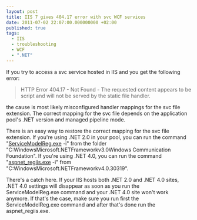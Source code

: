 ```yaml
---
layout: post
title: IIS 7 gives 404.17 error with svc WCF services
date: 2011-07-02 22:07:00.000000000 +02:00
published: true
tags:
  - IIS
  - troubleshooting
  - WCF
  - ".NET"
---
```


If you try to access a svc service hosted in IIS and you get the following
error:

<blockquote>

HTTP Error 404.17 - Not Found - The requested content appears to be script and
will not be served by the static file handler.

</blockquote>

the cause is most likely misconfigured handler mappings for the svc file
extension. The correct mapping for the svc file depends on the application
pool's .NET version and managed pipeline mode.

There is an easy way to restore the correct mapping for the svc file extension.
If you're using .NET 2.0 in your pool, you can run the command
"<a href="http://msdn.microsoft.com/en-us/library/ms732012.aspx" target="_blank">ServiceModelReg.exe</a>
-i" from the folder "C:WindowsMicrosoft.NETFrameworkv3.0Windows Communication
Foundation". If you're using .NET 4.0, you can run the command
"<a href="http://msdn.microsoft.com/en-us/library/k6h9cz8h%28v=VS.100%29.aspx" target="_blank">aspnet_regiis.exe</a>
-i" from "C:WindowsMicrosoft.NETFrameworkv4.0.30319".

There's a catch here. If your IIS hosts both .NET 2.0 and .NET 4.0 sites, .NET
4.0 settings will disappear as soon as you run the ServiceModelReg.exe command
and your .NET 4.0 site won't work anymore. If that's the case, make sure you run
first the ServiceModelReg.exe command and after that's done run the
aspnet_regiis.exe.
